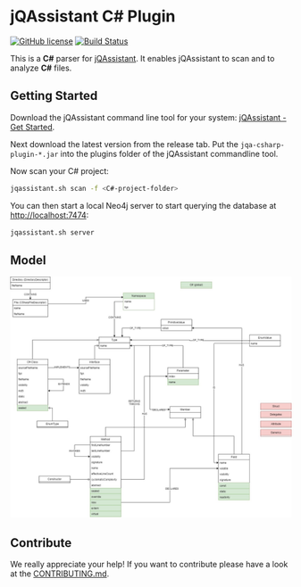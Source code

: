 # jQAssistant C# Plugin

[![GitHub license](https://img.shields.io/badge/License-GPL%20v3-blue.svg)](LICENSE)
[![Build Status](https://api.travis-ci.com/softvis-research/jqa-csharp-plugin.svg?branch=master)](https://travis-ci.com/softvis-research/jqa-csharp-plugin)

This is a **C#** parser for [jQAssistant](https://jqassistant.org/). 
It enables jQAssistant to scan and to analyze **C#** files.

## Getting Started

Download the jQAssistant command line tool for your system: [jQAssistant - Get Started](https://jqassistant.org/get-started/).

Next download the latest version from the release tab. Put the `jqa-csharp-plugin-*.jar` into the plugins folder of the jQAssistant commandline tool.

Now scan your C# project:

```bash
jqassistant.sh scan -f <C#-project-folder>
```

You can then start a local Neo4j server to start querying the database at [http://localhost:7474](http://localhost:7474):

```bash
jqassistant.sh server
```

## Model

![Neo4j model for the jQAssistant C# plugin](./drawio/jqa-csharp-graphschema.jpg)

## Contribute

We really appreciate your help! If you want to contribute please have a look at the [CONTRIBUTING.md](CONTRIBUTING.md).